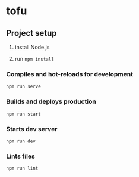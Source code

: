 # tofu

## Project setup
1. install Node.js

3. run `npm install`

### Compiles and hot-reloads for development
```
npm run serve
```

### Builds and deploys production
```
npm run start
```

### Starts dev server
```
npm run dev
```

### Lints files
```
npm run lint
```
